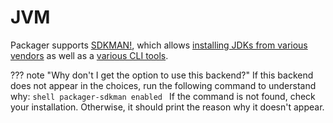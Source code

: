 # JVM

Packager supports [SDKMAN!](https://sdkman.io/), which allows [installing JDKs from various vendors](https://sdkman.io/jdks) as well as a [various CLI tools](https://sdkman.io/sdks).

??? note "Why don't I get the option to use this backend?"
    If this backend does not appear in the choices, run the following command to understand why:
    ```shell
    packager-sdkman enabled
    ```
    If the command is not found, check your installation.
    Otherwise, it should print the reason why it doesn't appear.
